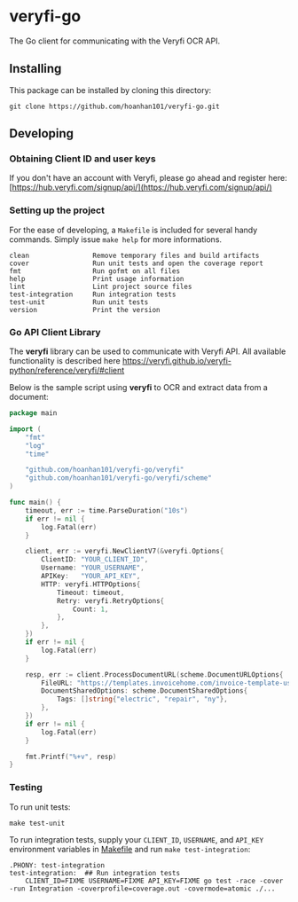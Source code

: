 # veryfi-go

The Go client for communicating with the Veryfi OCR API.

## Installing 

This package can be installed by cloning this directory:

```
git clone https://github.com/hoanhan101/veryfi-go.git
```

## Developing

### Obtaining Client ID and user keys

If you don't have an account with Veryfi, please go ahead and register here: [https://hub.veryfi.com/signup/api/](https://hub.veryfi.com/signup/api/)

### Setting up the project

For the ease of developing, a `Makefile` is included for several handy commands. Simply issue `make help` for more informations.
```
clean                Remove temporary files and build artifacts
cover                Run unit tests and open the coverage report
fmt                  Run gofmt on all files
help                 Print usage information
lint                 Lint project source files
test-integration     Run integration tests
test-unit            Run unit tests
version              Print the version
```

### Go API Client Library

The **veryfi** library can be used to communicate with Veryfi API. All available functionality is described here <https://veryfi.github.io/veryfi-python/reference/veryfi/#client>

Below is the sample script using **veryfi** to OCR and extract data from a document:

```go
package main

import (
	"fmt"
	"log"
	"time"

	"github.com/hoanhan101/veryfi-go/veryfi"
	"github.com/hoanhan101/veryfi-go/veryfi/scheme"
)

func main() {
	timeout, err := time.ParseDuration("10s")
	if err != nil {
		log.Fatal(err)
	}

	client, err := veryfi.NewClientV7(&veryfi.Options{
		ClientID: "YOUR_CLIENT_ID",
		Username: "YOUR_USERNAME",
		APIKey:   "YOUR_API_KEY",
		HTTP: veryfi.HTTPOptions{
			Timeout: timeout,
			Retry: veryfi.RetryOptions{
				Count: 1,
			},
		},
	})
	if err != nil {
		log.Fatal(err)
	}

	resp, err := client.ProcessDocumentURL(scheme.DocumentURLOptions{
		FileURL: "https://templates.invoicehome.com/invoice-template-us-neat-750px.png",
		DocumentSharedOptions: scheme.DocumentSharedOptions{
			Tags: []string{"electric", "repair", "ny"},
		},
	})
	if err != nil {
		log.Fatal(err)
	}

	fmt.Printf("%+v", resp)
}
```

### Testing

To run unit tests:
```
make test-unit
```

To run integration tests, supply your `CLIENT_ID`, `USERNAME`, and `API_KEY` environment variables in [Makefile](Makefile) and run `make test-integration`:
```
.PHONY: test-integration
test-integration:  ## Run integration tests
	CLIENT_ID=FIXME USERNAME=FIXME API_KEY=FIXME go test -race -cover -run Integration -coverprofile=coverage.out -covermode=atomic ./...
```
